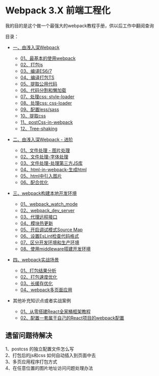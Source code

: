 # Webpack 3.X 前端工程化             

我的目的是这个做一个最强大的webpack教程手册，供以后工作中翻阅查询                

目录：             
- [一、由浅入深Webpack](./01、由浅入深Webpack/README.md#class1)
    - [01、最基本的使用webpack](./01、由浅入深Webpack/README.md#class1-item01)
    - [02、打包js](./01、由浅入深Webpack/README.md#class1-item02)
    - [03、编译ES6/7](./01、由浅入深Webpack/README.md#class1-item03)
    - [04、编译打包TS](./01、由浅入深Webpack/README.md#class1-item04)
    - [05、提取公用代码](./01、由浅入深Webpack/README.md#class1-item05)
    - [06、代码分割和懒加载](./01、由浅入深Webpack/README.md#class1-item06)                 
    - [07、处理css: style-loader](./01、由浅入深Webpack/README.md#class1-item07)
    - [08、处理css: css-loader](./01、由浅入深Webpack/README.md#class1-item08)
    - [09、配置less/sass](./01、由浅入深Webpack/README.md#class1-item09)
    - [10、提取css](./01、由浅入深Webpack/README.md#class1-item10)
    - [11、postCss-in-webpack](./01、由浅入深Webpack/README.md#class1-item11)
    - [12、Tree-shaking](./01、由浅入深Webpack/README.md#class1-item12)
    
- [二、由浅入深Webpack - 进阶](./02、由浅入深Webpack-进阶/README.md#class2)
    - [01、文件处理 - 图片处理](./02、由浅入深Webpack-进阶/README.md#class2-item01)
    - [02、文件处理-字体处理](./02、由浅入深Webpack-进阶/README.md#class2-item02)
    - [03、文件处理-处理第三方JS库](./02、由浅入深Webpack-进阶/README.md#class2-item03)
    - [04、html-in-webpack-生成html](./02、由浅入深Webpack-进阶/README.md#class2-item04)
    - [05、html中引入图片](./02、由浅入深Webpack-进阶/README.md#class2-item05)
    - [06、配合优化](./02、由浅入深Webpack-进阶/README.md#class2-item06)

- [三、webpack构建本地开发环境](./03、webpack构建本地开发环境/REAME.md#class3)
    - [01、webpack_watch_mode](./03、webpack构建本地开发环境/REAME.md#class3-item01)
    - [02、webpack_dev_server](./03、webpack构建本地开发环境/REAME.md#class3-item02)
    - [03、代理远程接口](./03、webpack构建本地开发环境/REAME.md#class3-item03)
    - [04、模块热更新](./03、webpack构建本地开发环境/REAME.md#class3-item04)
    - [05、开启调试模式Source Map](./03、webpack构建本地开发环境/REAME.md#class3-item05)
    - [06、设置EsLint检查代码格式](./03、webpack构建本地开发环境/REAME.md#class3-item06)
    - [07、区分开发环境和生产环境](./03、webpack构建本地开发环境/REAME.md#class3-item07)
    - [08、使用middleware搭建开发环境](./03、webpack构建本地开发环境/REAME.md#class3-item08)
    
- [四、webpack实战场景](./04、webpack实战场景/README.md#class4)
    - [01、打包结果分析](./04、webpack实战场景/README.md#class4-item01)
    - [02、打包速度优化](./04、webpack实战场景/README.md#class4-item02)
    - [03、长缓存优化](./04、webpack实战场景/README.md#class4-item03)
    - [04、webpack多页面应用](./04、webpack实战场景/README.md#class4-item04)



- 其他补充知识点或者实战案例
    - [01、从零搭建React全家桶框架教程](https://github.com/brickspert/blog/issues/1)
    - [02、配置一套属于自己的React项目的webpack配置](https://github.com/heyushuo/Webpack-React)
    



## 遗留问题待解决              

1、postcss 的独立配置文件怎么写                            
2、打包后的js和css 如何自动插入到页面中去                    
3、多页应用程序打包方式                
4、在任意位置的图片地址访问问题处理办法                    



          